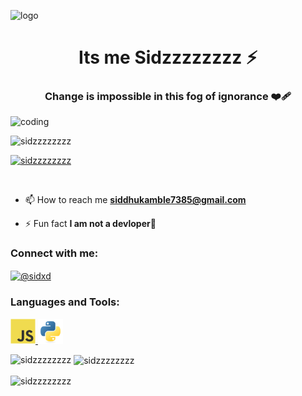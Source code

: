 ![logo](https://github.com/Sidzzzzzzzz/Sidzzzzzzzz/blob/main/github-header-image.png)

<h1 align="center">Its me Sidzzzzzzzz ⚡</h1>

<h3 align="center">Change is impossible in this fog of ignorance ❤️‍🩹</h3>

<img aling="right" alt="coding" width="400" src="https://user-images.githubusercontent.com/55389276/140866485-8fb1c876-9a8f-4d6a-98dc-08c4981eaf70.gif">

<p align="left"> <img src="https://komarev.com/ghpvc/?username=sidzzzzzzzz&label=Profile%20views&color=0e75b6&style=flat" alt="sidzzzzzzzz" /> </p>

<p align="left"> <a href="https://github.com/ryo-ma/github-profile-trophy"><img src="https://github-profile-trophy.vercel.app/?username=sidzzzzzzzz" alt="sidzzzzzzzz" /></a> </p>

<p align="left"> <a href="https://twitter.com/" target="blank"><img src="https://img.shields.io/twitter/follow/?logo=twitter&style=for-the-badge" alt="" /></a> </p>

- 📫 How to reach me **siddhukamble7385@gmail.com**

- ⚡ Fun fact **I am not a devloper👀**

<h3 align="left">Connect with me:</h3>

<p align="left">

<a href="https://instagram.com/@sidxd" target="blank"><img align="center" src="https://raw.githubusercontent.com/rahuldkjain/github-profile-readme-generator/master/src/images/icons/Social/instagram.svg" alt="@sidxd" height="30" width="40" /></a>

</p>

<h3 align="left">Languages and Tools:</h3>

<p align="left"> <a href="https://developer.mozilla.org/en-US/docs/Web/JavaScript" target="_blank" rel="noreferrer"> <img src="https://raw.githubusercontent.com/devicons/devicon/master/icons/javascript/javascript-original.svg" alt="javascript" width="40" height="40"/> </a> <a href="https://www.python.org" target="_blank" rel="noreferrer"> <img src="https://raw.githubusercontent.com/devicons/devicon/master/icons/python/python-original.svg" alt="python" width="40" height="40"/> </a> </p>

<p><img align="left" src="https://github-readme-stats.vercel.app/api/top-langs?username=sidzzzzzzzz&show_icons=true&locale=en&layout=compact" alt="sidzzzzzzzz" /></p>

<p>&nbsp;<img align="center" src="https://github-readme-stats.vercel.app/api?username=sidzzzzzzzz&show_icons=true&locale=en" alt="sidzzzzzzzz" /></p>

<p><img align="center" src="https://github-readme-streak-stats.herokuapp.com/?user=sidzzzzzzzz&" alt="sidzzzzzzzz" /></p>

